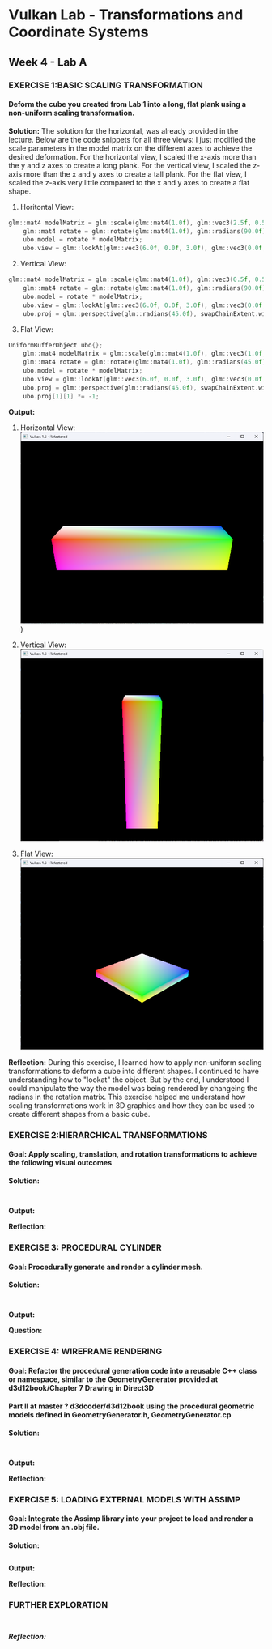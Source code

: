 # Vulkan Lab  - Transformations and Coordinate Systems
## Week 4 - Lab A


### EXERCISE 1:BASIC SCALING TRANSFORMATION
#### Deform the cube you created from Lab 1 into a long, flat plank using a non-uniform scaling transformation.

**Solution:**
The solution for the horizontal, was already provided in the lecture. Below are the code snippets for all three views:
I just modified the scale parameters in the model matrix on the different axes to achieve the desired deformation.
For the horizontal view, I scaled the x-axis more than the y and z axes to create a long plank. For the vertical view,
I scaled the z-axis more than the x and y axes to create a tall plank. For the flat view, I scaled the z-axis very little 
compared to the x and y axes to create a flat shape.

1. Horitontal View:
```c++
glm::mat4 modelMatrix = glm::scale(glm::mat4(1.0f), glm::vec3(2.5f, 0.5f, 0.5f));
    glm::mat4 rotate = glm::rotate(glm::mat4(1.0f), glm::radians(90.0f), glm::vec3(0.0f, 0.0f, 1.0f));
    ubo.model = rotate * modelMatrix;
    ubo.view = glm::lookAt(glm::vec3(6.0f, 0.0f, 3.0f), glm::vec3(0.0f, 0.0f, 0.5f), glm::vec3(0.0f, 0.0f, 10.0f));
```

2. Vertical View:
```c++
glm::mat4 modelMatrix = glm::scale(glm::mat4(1.0f), glm::vec3(0.5f, 0.5f, 2.0f));
    glm::mat4 rotate = glm::rotate(glm::mat4(1.0f), glm::radians(90.0f), glm::vec3(0.0f, 0.0f, 1.0f));
    ubo.model = rotate * modelMatrix;
    ubo.view = glm::lookAt(glm::vec3(6.0f, 0.0f, 3.0f), glm::vec3(0.0f, 0.0f, 0.5f), glm::vec3(0.0f, 0.0f, 10.0f));
    ubo.proj = glm::perspective(glm::radians(45.0f), swapChainExtent.width / (float)swapChainExtent.height, 0.1f, 10.0f);
```

3. Flat View:
```c++
UniformBufferObject ubo{};
    glm::mat4 modelMatrix = glm::scale(glm::mat4(1.0f), glm::vec3(1.0f, 1.0f, 0.1f));
    glm::mat4 rotate = glm::rotate(glm::mat4(1.0f), glm::radians(45.0f), glm::vec3(0.0f, 0.0f, 1.0f));
    ubo.model = rotate * modelMatrix;
    ubo.view = glm::lookAt(glm::vec3(6.0f, 0.0f, 3.0f), glm::vec3(0.0f, 0.0f, 0.5f), glm::vec3(0.0f, 0.0f, 10.0f));
    ubo.proj = glm::perspective(glm::radians(45.0f), swapChainExtent.width / (float)swapChainExtent.height, 0.1f, 10.0f);
    ubo.proj[1][1] *= -1;
```
**Output:**
1. Horizontal View:
![](Images/ex1_horizontal_view.png))

2. Vertical View:
![](Images/ex1_vertical_view.png)

3. Flat View:
![](Images/ex1_flat_view.png)

**Reflection:**
During this exercise, I learned how to apply non-uniform scaling transformations to deform a cube into different shapes.
I continued to have understanding how to "lookat" the object. But by the end, I understood I could manipulate the way the
model was being rendered by changeing the radians in the rotation matrix. This exercise helped me understand how scaling 
transformations work in 3D graphics and how they can be used to create different shapes from a basic cube.

### EXERCISE 2:HIERARCHICAL TRANSFORMATIONS
#### Goal: Apply scaling, translation, and rotation transformations to achieve the following visual outcomes


**Solution:**
```c++

```
```c++

```


**Output:**


**Reflection:**


### EXERCISE 3: PROCEDURAL CYLINDER
#### Goal: Procedurally generate and render a cylinder mesh.

**Solution:**

```c++
```
```c++
```

**Output:**


**Question:**



### EXERCISE 4:  WIREFRAME RENDERING
#### Goal: Refactor the procedural generation code into a reusable C++ class or namespace, similar to the GeometryGenerator provided at d3d12book/Chapter 7 Drawing in Direct3D 
#### Part II at master ? d3dcoder/d3d12book using the procedural geometric models defined in GeometryGenerator.h, GeometryGenerator.cp

**Solution:**
```c++

```
```c++

```
**Output:**


**Reflection:**



### EXERCISE 5: LOADING EXTERNAL MODELS WITH ASSIMP
#### Goal: Integrate the Assimp library into your project to load and render a 3D model from an .obj file.

**Solution:**

```c++
```

**Output:**


**Reflection:**


### FURTHER EXPLORATION 
```c++
```

```c++

```

***Reflection:***
